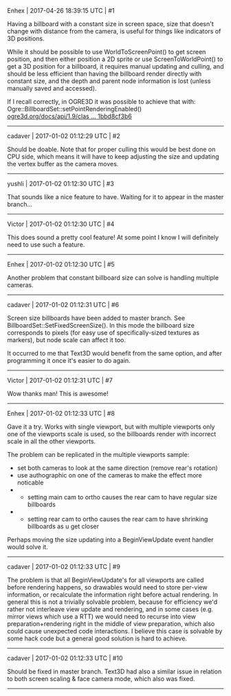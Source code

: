 Enhex | 2017-04-26 18:39:15 UTC | #1

Having a billboard with a constant size in screen space, size that doesn't change with distance from the camera, is useful for things like indicators of 3D positions.

While it should be possible to use WorldToScreenPoint() to get screen position, and then either position a 2D sprite or use ScreenToWorldPoint() to get a 3D position for a billboard, it requires manual updating and culling, and should be less efficient than having the billboard render directly with constant size, and the depth and parent node information is lost (unless manually saved and accessed).

If I recall correctly, in OGRE3D it was possible to achieve that with:
Ogre::BillboardSet::setPointRenderingEnabled()
[ogre3d.org/docs/api/1.9/clas ... 1bbd8cf3b6](http://www.ogre3d.org/docs/api/1.9/class_ogre_1_1_billboard_set.html#a417ba29ab7894f7ba4fda41bbd8cf3b6)

-------------------------

cadaver | 2017-01-02 01:12:29 UTC | #2

Should be doable. Note that for proper culling this would be best done on CPU side, which means it will have to keep adjusting the size and updating the vertex buffer as the camera moves.

-------------------------

yushli | 2017-01-02 01:12:30 UTC | #3

That sounds like a nice feature to have. Waiting for it to appear in the master branch...

-------------------------

Victor | 2017-01-02 01:12:30 UTC | #4

This does sound a pretty cool feature! At some point I know I will definitely need to use such a feature.

-------------------------

Enhex | 2017-01-02 01:12:30 UTC | #5

Another problem that constant billboard size can solve is handling multiple cameras.

-------------------------

cadaver | 2017-01-02 01:12:31 UTC | #6

Screen size billboards have been added to master branch. See BillboardSet::SetFixedScreenSize(). In this mode the billboard size corresponds to pixels (for easy use of specifically-sized textures as markers), but node scale can affect it too.

It occurred to me that Text3D would benefit from the same option, and after programming it once it's easier to do again.

-------------------------

Victor | 2017-01-02 01:12:31 UTC | #7

Wow thanks man! This is awesome!

-------------------------

Enhex | 2017-01-02 01:12:33 UTC | #8

Gave it a try. Works with single viewport, but with multiple viewports only one of the viewports scale is used, so the billboards render with incorrect scale in all the other viewports.

The problem can be replicated in the multiple viewports sample:
- set both cameras to look at the same direction (remove rear's rotation)
- use authographic on one of the cameras to make the effect more noticable
-    - setting main cam to ortho causes the rear cam to have regular size billboards
-    - setting rear cam to ortho causes the rear cam to have shrinking billboards as u get closer

Perhaps moving the size updating into a BeginViewUpdate event handler would solve it.

-------------------------

cadaver | 2017-01-02 01:12:33 UTC | #9

The problem is that all BeginViewUpdate's for all viewports are called before rendering happens, so drawables would need to store per-view information, or recalculate the information right before actual rendering. In general this is not a trivially solvable problem, because for efficiency we'd rather not interleave view update and rendering, and in some cases (e.g. mirror views which use a RTT) we would need to recurse into view preparation+rendering right in the middle of view preparation, which also could cause unexpected code interactions. I believe this case is solvable by some hack code but a general good solution is hard to achieve.

-------------------------

cadaver | 2017-01-02 01:12:33 UTC | #10

Should be fixed in master branch. Text3D had also a similar issue in relation to both screen scaling & face camera mode, which also was fixed.

-------------------------

